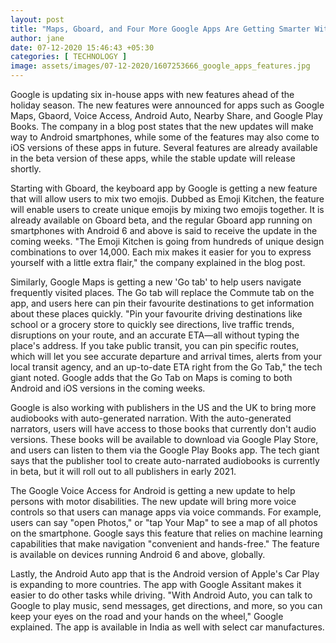 ```yaml
---
layout: post
title: "Maps, Gboard, and Four More Google Apps Are Getting Smarter With These Updates: All You Need to Know"
author: jane 
date: 07-12-2020 15:46:43 +05:30 
categories: [ TECHNOLOGY ] 
image: assets/images/07-12-2020/1607253666_google_apps_features.jpg
---
```

Google is updating six in-house apps with new features ahead of the holiday season. The new features were announced for apps such as Google Maps, Gbaord, Voice Access, Android Auto, Nearby Share, and Google Play Books. The company in a blog post states that the new updates will make way to Android smartphones, while some of the features may also come to iOS versions of these apps in future. Several features are already available in the beta version of these apps, while the stable update will release shortly.

Starting with Gboard, the keyboard app by Google is getting a new feature that will allow users to mix two emojis. Dubbed as Emoji Kitchen, the feature will enable users to create unique emojis by mixing two emojis together. It is already available on Gboard beta, and the regular Gboard app running on smartphones with Android 6 and above is said to receive the update in the coming weeks. "The Emoji Kitchen is going from hundreds of unique design combinations to over 14,000. Each mix makes it easier for you to express yourself with a little extra flair," the company explained in the blog post.

Similarly, Google Maps is getting a new 'Go tab' to help users navigate frequently visited places. The Go tab will replace the Commute tab on the app, and users here can pin their favourite destinations to get information about these places quickly. "Pin your favourite driving destinations like school or a grocery store to quickly see directions, live traffic trends, disruptions on your route, and an accurate ETA—all without typing the place's address. If you take public transit, you can pin specific routes, which will let you see accurate departure and arrival times, alerts from your local transit agency, and an up-to-date ETA right from the Go Tab," the tech giant noted. Google adds that the Go Tab on Maps is coming to both Android and iOS versions in the coming weeks.

Google is also working with publishers in the US and the UK to bring more audiobooks with auto-generated narration. With the auto-generated narrators, users will have access to those books that currently don't audio versions. These books will be available to download via Google Play Store, and users can listen to them via the Google Play Books app. The tech giant says that the publisher tool to create auto-narrated audiobooks is currently in beta, but it will roll out to all publishers in early 2021.

The Google Voice Access for Android is getting a new update to help persons with motor disabilities. The new update will bring more voice controls so that users can manage apps via voice commands. For example, users can say "open Photos," or "tap Your Map" to see a map of all photos on the smartphone. Google says this feature that relies on machine learning capabilities that make navigation "convenient and hands-free." The feature is available on devices running Android 6 and above, globally.

Lastly, the Android Auto app that is the Android version of Apple's Car Play is expanding to more countries. The app with Google Assitant makes it easier to do other tasks while driving. "With Android Auto, you can talk to Google to play music, send messages, get directions, and more, so you can keep your eyes on the road and your hands on the wheel," Google explained. The app is available in India as well with select car manufactures.